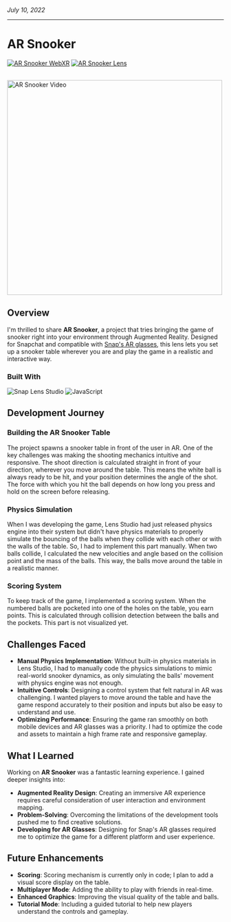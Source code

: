 *July 10, 2022*
***

# AR Snooker

<a href="https://portfolio.atitkharel.com.np/view/8" target="_blank"><img src="https://img.shields.io/badge/Live%20Demo-WebXR-E1101A" alt="AR Snooker WebXR"></a>
<a href="https://lens.snapchat.com/23a2ec67050841c6beaa078e20c0d463" target="_blank"><img src="https://img.shields.io/badge/Snapchat-Lens-FFFC00" alt="AR Snooker Lens"></a>

<br/>
<img src="https://media0.giphy.com/media/BUlQT9fBHGq8Crfwtb/giphy.gif?cid=790b7611d47b5b7f66886075866da6abff235da61031626f&rid=giphy.gif&ct=g" alt="AR Snooker Video" height="500"/>

## Overview

I'm thrilled to share **AR Snooker**, a project that tries bringing the game of snooker right into your environment through Augmented Reality. Designed for Snapchat and compatible with [Snap's AR glasses](https://www.spectacles.com/?lang=en-US), this lens lets you set up a snooker table wherever you are and play the game in a realistic and interactive way.

### Built With

![Snap Lens Studio](https://img.shields.io/badge/Snap%20Lens%20Studio-FFFC00?style=for-the-badge&logo=snapchat&logoColor=black)
![JavaScript](https://img.shields.io/badge/JavaScript-F7DF1E?style=for-the-badge&logo=javascript&logoColor=black)

## Development Journey

### Building the AR Snooker Table

The project spawns a snooker table in front of the user in AR. One of the key challenges was making the shooting mechanics intuitive and responsive. The shoot direction is calculated straight in front of your direction, wherever you move around the table. This means the white ball is always ready to be hit, and your position determines the angle of the shot. The force with which you hit the ball depends on how long you press and hold on the screen before releasing.

### Physics Simulation

When I was developing the game, Lens Studio had just released physics engine into their system but didn't have physics materials to properly simulate the bouncing of the balls when they collide with each other or with the walls of the table. So, I had to implement this part manually. When two balls collide, I calculated the new velocities and angle based on the collision point and the mass of the balls. This way, the balls move around the table in a realistic manner.

### Scoring System

To keep track of the game, I implemented a scoring system. When the numbered balls are pocketed into one of the holes on the table, you earn points. This is calculated through collision detection between the balls and the pockets. This part is not visualized yet.

## Challenges Faced

- **Manual Physics Implementation**: Without built-in physics materials in Lens Studio, I had to manually code the physics simulations to mimic real-world snooker dynamics, as only simulating the balls' movement with physics engine was not enough.
- **Intuitive Controls**: Designing a control system that felt natural in AR was challenging. I wanted players to move around the table and have the game respond accurately to their position and inputs but also be easy to understand and use.
- **Optimizing Performance**: Ensuring the game ran smoothly on both mobile devices and AR glasses was a priority. I had to optimize the code and assets to maintain a high frame rate and responsive gameplay.

## What I Learned

Working on **AR Snooker** was a fantastic learning experience. I gained deeper insights into:

- **Augmented Reality Design**: Creating an immersive AR experience requires careful consideration of user interaction and environment mapping.
- **Problem-Solving**: Overcoming the limitations of the development tools pushed me to find creative solutions.
- **Developing for AR Glasses**: Designing for Snap's AR glasses required me to optimize the game for a different platform and user experience.

## Future Enhancements

- **Scoring**: Scoring mechanism is currently only in code; I plan to add a visual score display on the table.
- **Multiplayer Mode**: Adding the ability to play with friends in real-time.
- **Enhanced Graphics**: Improving the visual quality of the table and balls.
- **Tutorial Mode**: Including a guided tutorial to help new players understand the controls and gameplay.
